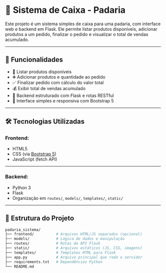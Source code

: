 # 🧾 Sistema de Caixa - Padaria

Este projeto é um sistema simples de caixa para uma padaria, com interface web e backend em Flask. Ele permite listar produtos disponíveis, adicionar produtos a um pedido, finalizar o pedido e visualizar o total de vendas acumulado.

---

## 📌 Funcionalidades

- 🔄 Listar produtos disponíveis
- ➕ Adicionar produtos e quantidade ao pedido
- ✅ Finalizar pedido com cálculo do valor total
- 💰 Exibir total de vendas acumulado
- 🧠 Backend estruturado com Flask e rotas RESTful
- 🎨 Interface simples e responsiva com Bootstrap 5

---

## 🛠️ Tecnologias Utilizadas

### Frontend:
- HTML5
- CSS (via [Bootstrap 5](https://getbootstrap.com/))
- JavaScript (fetch API)

---

### Backend:
- Python 3
- Flask
- Organização em `routes/`, `models/`, `templates/`, `static/`

---

## 📁 Estrutura do Projeto

```bash
padaria_sistema/
├── frontend/          # Arquivos HTML/JS separados (opcional)
├── models/            # Lógica de dados e manipulação
├── routes/            # Rotas da API Flask
├── static/            # Arquivos estáticos (JS, CSS, imagens)
├── templates/         # Templates HTML para Flask
├── app.py             # Arquivo principal que roda o servidor
├── requirements.txt   # Dependências Python
└── README.md
